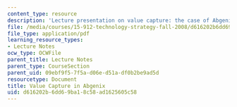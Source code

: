 ```yaml
---
content_type: resource
description: 'Lecture presentation on value capture: the case of Abgenix and the XenoMouse.'
file: /media/courses/15-912-technology-strategy-fall-2008/d616202b6dd69ba18c58ad1625605c58_lec_08.pdf
file_type: application/pdf
learning_resource_types:
- Lecture Notes
ocw_type: OCWFile
parent_title: Lecture Notes
parent_type: CourseSection
parent_uid: 09ebf9f5-7f5a-d06e-d51a-df0b2be9ad5d
resourcetype: Document
title: Value Capture in Abgenix
uid: d616202b-6dd6-9ba1-8c58-ad1625605c58
---
```

